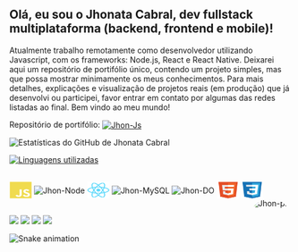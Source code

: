## Olá, eu sou o Jhonata Cabral, dev fullstack multiplataforma (backend, frontend e mobile)!
Atualmente trabalho remotamente como desenvolvedor utilizando Javascript, com os frameworks: Node.js, React e React Native.
Deixarei aqui um repositório de portifólio único, contendo um projeto simples, mas que possa mostrar minimamente os meus conhecimentos. Para mais detalhes, explicações e visualização de projetos reais (em produção) que já desenvolvi ou participei, favor entrar em contato por algumas das redes listadas ao final.
Bem vindo ao meu mundo!

Repositório de portifólio: <a href="https://github.com/jhonat4?tab=repositories" target="_blank"><img align="center" alt="Jhon-Js" height="40" width="40" src="https://user-images.githubusercontent.com/60119528/216686002-a6314359-8f8e-438e-a602-20290982aec5.png"></a>

![Estatísticas do GitHub de Jhonata Cabral](https://github-readme-stats.vercel.app/api?username=jhonat4&show_icons=true&theme=tokyonight)

[![Linguagens utilizadas](https://github-readme-stats.vercel.app/api/top-langs/?username=jhonat4&layout=compact&theme=tokyonight)](https://github.com/jhonat4/github-readme-stats)

<div style="display: inline_block"><br>
  <img align="center" alt="Jhon-Js" height="30" width="40" src="https://raw.githubusercontent.com/devicons/devicon/master/icons/javascript/javascript-plain.svg">
  <img align="center" alt="Jhon-Node" height="30" width="40" src="https://github.com/railwayapp/devicons/blob/main/static/i/nodejs.svg">
  <img align="center" alt="Jhon-React" height="30" width="40" src="https://raw.githubusercontent.com/devicons/devicon/master/icons/react/react-original.svg">
  <img align="center" alt="Jhon-MySQL" height="30" width="40" src="https://github.com/railwayapp/devicons/blob/main/static/i/mysql.svg">
  <img align="center" alt="Jhon-DO" height="30" width="40" src="https://cdn.jsdelivr.net/gh/devicons/devicon/icons/digitalocean/digitalocean-original.svg">
  <img align="center" alt="Jhon-HTML" height="30" width="40" src="https://raw.githubusercontent.com/devicons/devicon/master/icons/html5/html5-original.svg">
  <img align="center" alt="Jhon-CSS" height="30" width="40" src="https://raw.githubusercontent.com/devicons/devicon/master/icons/css3/css3-original.svg">
  <img align="right" alt="Jhon-pic" height="150" style="border-radius:50px;" src="https://cdn.discordapp.com/attachments/636749631711346719/1071136561388851322/download20230205153223.png">
</div>
  
  ##
 
<div> 
  <a href="https://instagram.com/jhonat4" target="_blank"><img src="https://img.shields.io/badge/-Instagram-%23E4405F?style=for-the-badge&logo=instagram&logoColor=white" target="_blank"></a>
 <a href="https://discord.com/channels/@INTUADO#1709" target="_blank"><img src="https://img.shields.io/badge/Discord-7289DA?style=for-the-badge&logo=discord&logoColor=white" target="_blank"></a> 
  <a href = "mailto:jhonatacabral@gmail.com"><img src="https://img.shields.io/badge/-Gmail-%23333?style=for-the-badge&logo=gmail&logoColor=red" target="_blank"></a>
  <a href="https://www.linkedin.com/in/jhonata-cabral-309b0910b" target="_blank"><img src="https://img.shields.io/badge/-LinkedIn-%230077B5?style=for-the-badge&logo=linkedin&logoColor=white" target="_blank"></a> 
</div>

![Snake animation](https://github.com/rafaballerini2/rafaballerini2/blob/output/github-contribution-grid-snake.svg)

